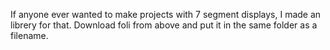 If anyone ever wanted to make projects with 7 segment displays, I made an librery for that.
Download foli from above and put it in the same folder as a filename.
